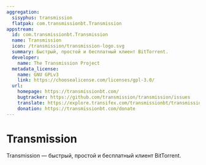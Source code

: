 ```yaml
---
aggregation:
  sisyphus: transmission
  flatpak: com.transmissionbt.Transmission
appstream:
  id: com.transmissionbt.Transmission
  name: Transmission
  icon: /transmission/transmission-logo.svg
  summary: Быстрый, простой и бесплатный клиент BitTorrent.
  developer:
    name: The Transmission Project
  metadata_license:
    name: GNU GPLv3
    link: https://choosealicense.com/licenses/gpl-3.0/
  url:
    homepage: https://transmissionbt.com/
    bugtracker: https://github.com/transmission/transmission/issues
    translate: https://explore.transifex.com/transmissionbt/transmissionbt/
    donation: https://transmissionbt.com/donate
---
```


# Transmission

Transmission — быстрый, простой и бесплатный клиент BitTorrent.

<!--@include: @apps/_parts/install/content-repo.md-->
<!--@include: @apps/_parts/install/content-flatpak.md-->
